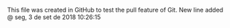 This file was created in GitHub to test the pull feature of Git.
New line added @ seg,  3 de set de 2018 10:26:15
